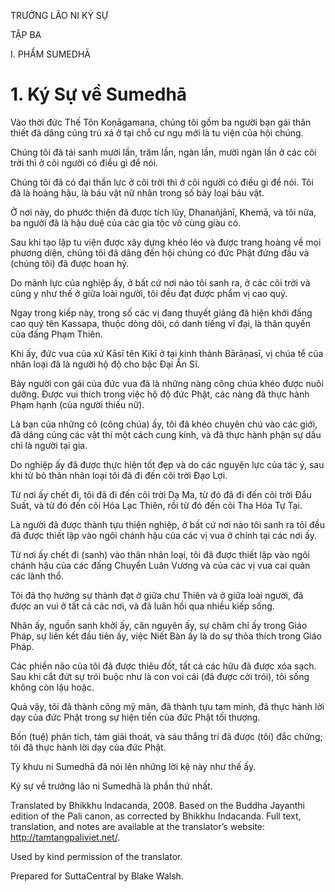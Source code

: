 TRƯỞNG LÃO NI KÝ SỰ

TẬP BA

I. PHẨM SUMEDHĀ

# 1\. Ký Sự về Sumedhā

Vào thời đức Thế Tôn Koṇāgamana, chúng tôi gồm ba người bạn gái thân thiết đã dâng cúng trú xá ở tại chỗ cư ngụ mới là tu viện của hội chúng.

Chúng tôi đã tái sanh mười lần, trăm lần, ngàn lần, mười ngàn lần ở các cõi trời thì ở cõi người có điều gì để nói.

Chúng tôi đã có đại thần lực ở cõi trời thì ở cõi người có điều gì để nói. Tôi đã là hoàng hậu, là báu vật nữ nhân trong số bảy loại báu vật.

Ở nơi này, do phước thiện đã được tích lũy, Dhanañjānī, Khemā, và tôi nữa, ba người đã là hậu duệ của các gia tộc vô cùng giàu có.

Sau khi tạo lập tu viện được xây dựng khéo léo và được trang hoàng về mọi phương diện, chúng tôi đã dâng đến hội chúng có đức Phật đứng đầu và (chúng tôi) đã được hoan hỷ.

Do mãnh lực của nghiệp ấy, ở bất cứ nơi nào tôi sanh ra, ở các cõi trời và cũng y như thế ở giữa loài người, tôi đều đạt được phẩm vị cao quý.

Ngay trong kiếp này, trong số các vị đang thuyết giảng đã hiện khởi đấng cao quý tên Kassapa, thuộc dòng dõi, có danh tiếng vĩ đại, là thân quyến của đấng Phạm Thiên.

Khi ấy, đức vua của xứ Kāsī tên Kikī ở tại kinh thành Bārāṇasī, vị chúa tể của nhân loại đã là người hộ độ cho bậc Đại Ẩn Sĩ.

Bảy người con gái của đức vua đã là những nàng công chúa khéo được nuôi dưỡng. Được vui thích trong việc hộ độ đức Phật, các nàng đã thực hành Phạm hạnh (của người thiếu nữ).

Là bạn của những cô (công chúa) ấy, tôi đã khéo chuyên chú vào các giới, đã dâng cúng các vật thí một cách cung kính, và đã thực hành phận sự dầu chỉ là người tại gia.

Do nghiệp ấy đã được thực hiện tốt đẹp và do các nguyện lực của tác ý, sau khi từ bỏ thân nhân loại tôi đã đi đến cõi trời Đạo Lợi.

Từ nơi ấy chết đi, tôi đã đi đến cõi trời Dạ Ma, từ đó đã đi đến cõi trời Đẩu Suất, và từ đó đến cõi Hóa Lạc Thiên, rồi từ đó đến cõi Tha Hóa Tự Tại.

Là người đã được thành tựu thiện nghiệp, ở bất cứ nơi nào tôi sanh ra tôi đều đã được thiết lập vào ngôi chánh hậu của các vị vua ở chính tại các nơi ấy.

Từ nơi ấy chết đi (sanh) vào thân nhân loại, tôi đã được thiết lập vào ngôi chánh hậu của các đấng Chuyển Luân Vương và của các vị vua cai quản các lãnh thổ.

Tôi đã thọ hưởng sự thành đạt ở giữa chư Thiên và ở giữa loài người, đã được an vui ở tất cả các nơi, và đã luân hồi qua nhiều kiếp sống.

Nhân ấy, nguồn sanh khởi ấy, căn nguyên ấy, sự chăm chỉ ấy trong Giáo Pháp, sự liên kết đầu tiên ấy, việc Niết Bàn ấy là do sự thỏa thích trong Giáo Pháp.

Các phiền não của tôi đã được thiêu đốt, tất cả các hữu đã được xóa sạch. Sau khi cắt đứt sự trói buộc như là con voi cái (đã được cởi trói), tôi sống không còn lậu hoặc.

Quả vậy, tôi đã thành công mỹ mãn, đã thành tựu tam minh, đã thực hành lời dạy của đức Phật trong sự hiện tiền của đức Phật tối thượng.

Bốn (tuệ) phân tích, tám giải thoát, và sáu thắng trí đã được (tôi) đắc chứng; tôi đã thực hành lời dạy của đức Phật.

Tỳ khưu ni Sumedhā đã nói lên những lời kệ này như thế ấy.

Ký sự về trưởng lão ni Sumedhā là phần thứ nhất.

Translated by Bhikkhu Indacanda, 2008. Based on the Buddha Jayanthi edition of the Pali canon, as corrected by Bhikkhu Indacanda. Full text, translation, and notes are available at the translator’s website: http://tamtangpaliviet.net/.

Used by kind permission of the translator.

Prepared for SuttaCentral by Blake Walsh.